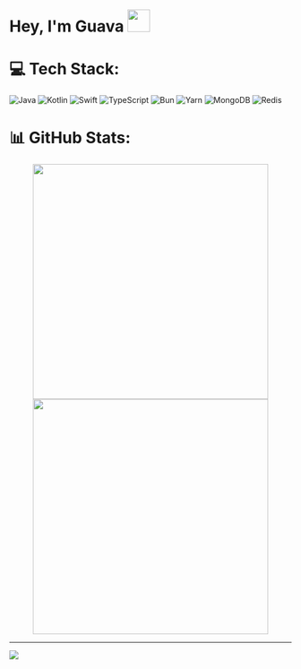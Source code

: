 # Hey, I'm Guava <img height="40" src="https://raw.githubusercontent.com/innng/innng/master/assets/kyubey.gif"/>

# 💻 Tech Stack:
![Java](https://img.shields.io/badge/java-%23ED8B00.svg?style=for-the-badge&logo=openjdk&logoColor=white) ![Kotlin](https://img.shields.io/badge/kotlin-%237F52FF.svg?style=for-the-badge&logo=kotlin&logoColor=white) ![Swift](https://img.shields.io/badge/swift-F54A2A?style=for-the-badge&logo=swift&logoColor=white) ![TypeScript](https://img.shields.io/badge/typescript-%23007ACC.svg?style=for-the-badge&logo=typescript&logoColor=white) ![Bun](https://img.shields.io/badge/Bun-%23000000.svg?style=for-the-badge&logo=bun&logoColor=white) ![Yarn](https://img.shields.io/badge/yarn-%232C8EBB.svg?style=for-the-badge&logo=yarn&logoColor=white) 
![MongoDB](https://img.shields.io/badge/MongoDB-%234ea94b.svg?style=for-the-badge&logo=mongodb&logoColor=white) ![Redis](https://img.shields.io/badge/redis-%23DD0031.svg?style=for-the-badge&logo=redis&logoColor=white)
# 📊 GitHub Stats:
<p align="center">
  <img src="https://github-readme-stats.vercel.app/api?username=GuayabitaDev&theme=dark&hide_border=true&include_all_commits=true&count_private=true" width="420"/>
  <img src="https://nirzak-streak-stats.vercel.app/?user=GuayabitaDev&theme=dark&hide_border=true" width="420"/>
</p>

---
[![](https://visitcount.itsvg.in/api?id=GuayabitaDev&icon=0&color=0)](https://visitcount.itsvg.in)

